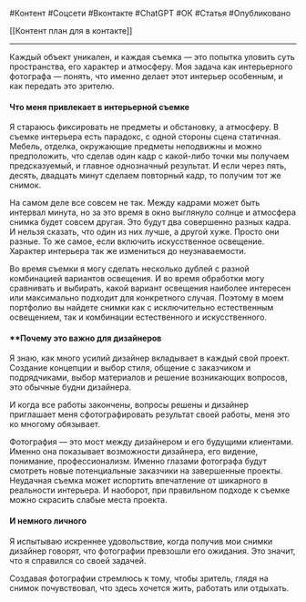 #Контент #Соцсети #Вконтакте #ChatGPT #ОК #Статья #Опубликовано

[[Контент план для в контакте]]
_________

Каждый объект уникален, и каждая съемка — это попытка уловить суть пространства, его характер и атмосферу. Моя задача как интерьерного фотографа — понять, что именно делает этот интерьер особенным, и как передать это зрителю.
#### **Что меня привлекает в интерьерной съемке**  
Я стараюсь фиксировать не предметы и обстановку, а атмосферу.
В съемке интерьера есть парадокс, с одной стороны сцена статичная. Мебель, отделка, окружающие предметы неподвижны и можно предположить, что сделав один кадр с какой-либо точки мы получаем предсказуемый, и главное однозначный результат. И если через пять, десять, двадцать минут сделаем повторный кадр, то получим тот же снимок. 

На самом деле все совсем не так. Между кадрами может быть интервал минута, но за это время в окно выглянуло солнце и атмосфера снимка будет совсем другая. Это будут два совершенно разных кадра. И нельзя сказать, что один из них лучше, а другой хуже. Просто они разные. 
То же самое, если включить искусственное освещение. Характер интерьера так же измениться до неузнаваемости.

Во время съемки я могу сделать несколько дублей с разной комбинацией вариантов освещения. И во время обработки могу сравнивать и выбирать, какой вариант освещения наиболее интересен или максимально подходит для конкретного случая.
Поэтому в моем портфолио вы найдете снимки как с исключительно естественным освещением, так и комбинации естественного и искусственного. 

#### **Почему это важно для дизайнеров
Я знаю, как много усилий дизайнер вкладывает в каждый свой проект. 
Создание концепции и выбор стиля, общение с заказчиком и подрядчиками, выбор материалов и решение возникающих вопросов, это обычные будни дизайнера. 

И когда все работы закончены, вопросы решены и дизайнер приглашает меня сфотографировать результат своей работы, меня это ко многому обязывает. 

Фотография — это мост между дизайнером и его будущими клиентами. Именно она показывает возможности дизайнера, его видение, понимание, профессионализм. 
Именно глазами фотографа будут смотреть новые потенциальные заказчики на завершенные проекты.
Неудачная съемка может испортить впечатление от шикарного в реальности интерьера.
И наоборот, при правильном подходе к съемке можно скрасить слабые места проекта. 

#### **И немного личного**  
Я испытываю искреннее удовольствие, когда получив мои снимки дизайнер говорят, что фотографии превзошли его ожидания. Это значит, что я справился со своей задачей.

Создавая фотографии стремлюсь к тому, чтобы зритель, глядя на снимок почувствовал, что здесь хочется жить, работать или отдыхать.  